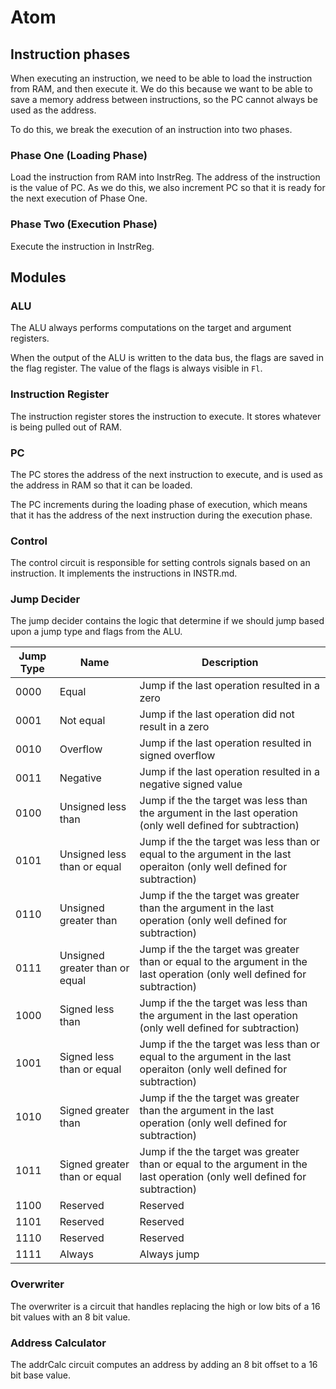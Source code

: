 # Atom
## Instruction phases
When executing an instruction, we need to be able to load the instruction from RAM, and then execute it. We do this
because we want to be able to save a memory address between instructions, so the PC cannot always be used as the
address.

To do this, we break the execution of an instruction into two phases.

### Phase One (Loading Phase)
Load the instruction from RAM into InstrReg. The address of the instruction is the value of PC. As we do this, we also
increment PC so that it is ready for the next execution of Phase One.

### Phase Two (Execution Phase)
Execute the instruction in InstrReg.

## Modules
### ALU
The ALU always performs computations on the target and argument registers.

When the output of the ALU is written to the data bus, the flags are saved in the flag register. The value of the flags
is always visible in `Fl`.

### Instruction Register
The instruction register stores the instruction to execute. It stores whatever is being pulled out of RAM.

### PC
The PC stores the address of the next instruction to execute, and is used as the address in RAM so that it can be
loaded.

The PC increments during the loading phase of execution, which means that it has the address of the next instruction
during the execution phase.

### Control
The control circuit is responsible for setting controls signals based on an instruction. It implements the instructions
in INSTR.md.

### Jump Decider
The jump decider contains the logic that determine if we should jump based upon a jump type and flags from the ALU.

| Jump Type | Name                           | Description |
| --------- | ------------------------------ | --- |
| 0000      | Equal                          | Jump if the last operation resulted in a zero |
| 0001      | Not equal                      | Jump if the last operation did not result in a zero |
| 0010      | Overflow                       | Jump if the last operation resulted in signed overflow |
| 0011      | Negative                       | Jump if the last operation resulted in a negative signed value |
| 0100      | Unsigned less than             | Jump if the the target was less than the argument in the last operation (only well defined for subtraction) |
| 0101      | Unsigned less than or equal    | Jump if the the target was less than or equal to the argument in the last operaiton (only well defined for subtraction) |
| 0110      | Unsigned greater than          | Jump if the the target was greater than the argument in the last operation (only well defined for subtraction) |
| 0111      | Unsigned greater than or equal | Jump if the the target was greater than or equal to the argument in the last operation (only well defined for subtraction) |
| 1000      | Signed less than               | Jump if the the target was less than the argument in the last operation (only well defined for subtraction) |
| 1001      | Signed less than or equal      | Jump if the the target was less than or equal to the argument in the last operaiton (only well defined for subtraction) |
| 1010      | Signed greater than            | Jump if the the target was greater than the argument in the last operation (only well defined for subtraction) |
| 1011      | Signed greater than or equal   | Jump if the the target was greater than or equal to the argument in the last operation (only well defined for subtraction) |
| 1100      | Reserved                       | Reserved |
| 1101      | Reserved                       | Reserved |
| 1110      | Reserved                       | Reserved |
| 1111      | Always                         | Always jump |

### Overwriter
The overwriter is a circuit that handles replacing the high or low bits of a 16 bit values with an 8 bit value.

### Address Calculator
The addrCalc circuit computes an address by adding an 8 bit offset to a 16 bit base value.

